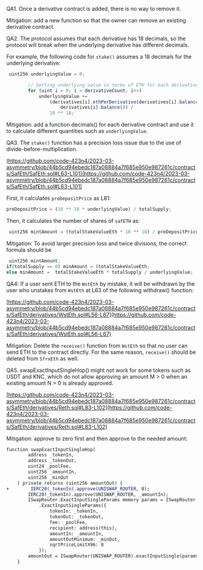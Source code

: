 QA1. Once a derivative contract is added, there is no way to remove it. 

Mitigation: add a new function so that the owner can remove an existing derivative contract.

QA2. The protocol assumes that each derivative has 18 decimals, so the protocol will break when the underlying derivative has different decimals. 

For example, the following code for ``stake()`` assumes a 18 decimals for the underlying derivative:
```javascript
 uint256 underlyingValue = 0;

        // Getting underlying value in terms of ETH for each derivative
        for (uint i = 0; i < derivativeCount; i++)
            underlyingValue +=
                (derivatives[i].ethPerDerivative(derivatives[i].balance()) *
                    derivatives[i].balance()) /
                10 ** 18;
```

Mitigation: add a function decimals() for each derivative contract and use it to calculate different quantities such as ``underlyingValue``.

QA3. The ``stake()`` function has a precision loss issue due to the use of divide-before-multiplication.

(https://github.com/code-423n4/2023-03-asymmetry/blob/44b5cd94ebedc187a08884a7f685e950e987261c/contracts/SafEth/SafEth.sol#L63-L101](https://github.com/code-423n4/2023-03-asymmetry/blob/44b5cd94ebedc187a08884a7f685e950e987261c/contracts/SafEth/SafEth.sol#L63-L101)

First, it calculates ``preDepositPrice`` as L81:
```javascript
preDepositPrice = (10 ** 18 * underlyingValue) / totalSupply;
```

Then, it calculates the number of shares of ``safETH`` as:
```javascript
 uint256 mintAmount = (totalStakeValueEth * 10 ** 18) / preDepositPrice;
```

Mitigation: 
To avoid larger precision loss and twice divisions, the correct formula should be
```javascript
 uint256 mintAmount;
if(totalSupply == 0) minAmount = (totalStakeValueEth;
else minAmount =  totalStakeValueEth * totalSupply / underlyingValue;
```

QA4: If a user sent ETH to the ``WstEth`` by mistake, it will be withdrawn by the user who unstakes from ``WstEth`` at L63 of the following withdraw() function:

[https://github.com/code-423n4/2023-03-asymmetry/blob/44b5cd94ebedc187a08884a7f685e950e987261c/contracts/SafEth/derivatives/WstEth.sol#L56-L67](https://github.com/code-423n4/2023-03-asymmetry/blob/44b5cd94ebedc187a08884a7f685e950e987261c/contracts/SafEth/derivatives/WstEth.sol#L56-L67)

Mitigation: 
Delete the  ``receive()`` function from ``WstEth`` so that no user can send ETH to the contract directly.
For the same reason, ``receive()`` should be deleted from ``SfrxEth`` as well.

QA5. swapExactInputSingleHop() might not work for some tokens such as 
USDT and KNC, which do not allow approving an amount M > 0 when an existing amount N > 0 is already approved.

[https://github.com/code-423n4/2023-03-asymmetry/blob/44b5cd94ebedc187a08884a7f685e950e987261c/contracts/SafEth/derivatives/Reth.sol#L83-L102](https://github.com/code-423n4/2023-03-asymmetry/blob/44b5cd94ebedc187a08884a7f685e950e987261c/contracts/SafEth/derivatives/Reth.sol#L83-L102)

Mitigation: approve to zero first and then approve to the needed amount:
```diff
function swapExactInputSingleHop(
        address _tokenIn,
        address _tokenOut,
        uint24 _poolFee,
        uint256 _amountIn,
        uint256 _minOut
    ) private returns (uint256 amountOut) {
+        IERC20(_tokenIn).approve(UNISWAP_ROUTER, 0);
        IERC20(_tokenIn).approve(UNISWAP_ROUTER, _amountIn);
        ISwapRouter.ExactInputSingleParams memory params = ISwapRouter
            .ExactInputSingleParams({
                tokenIn: _tokenIn,
                tokenOut: _tokenOut,
                fee: _poolFee,
                recipient: address(this),
                amountIn: _amountIn,
                amountOutMinimum: _minOut,
                sqrtPriceLimitX96: 0
            });
        amountOut = ISwapRouter(UNISWAP_ROUTER).exactInputSingle(params);
    }
```